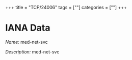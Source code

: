+++
title = "TCP/24006"
tags = [""]
categories = [""]
+++

# IANA Data

_Name:_ med-net-svc

_Description:_ med-net-svc

